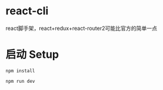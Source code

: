 # react-cli
react脚手架，react+redux+react-router2可能比官方的简单一点

# 启动 Setup

    npm install

    npm run dev

